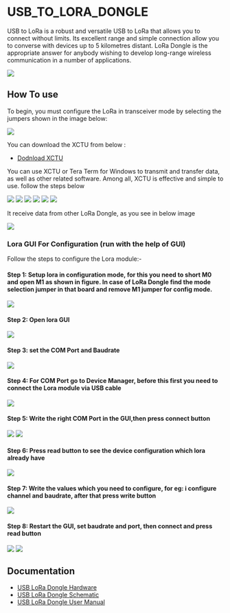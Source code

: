 # USB_TO_LORA_DONGLE

USB to LoRa is a robust and versatile USB to LoRa that allows you to connect without limits. Its excellent range and simple connection allow you to converse with devices up to 5 kilometres distant. LoRa Dongle is the appropriate answer for anybody wishing to develop long-range wireless communication in a number of applications.

<img src = "https://github.com/sbcshop/Usb_To_LoRa_Dongle_Software/blob/main/Images/lora_usb.png"/>

## How To use
To begin, you must configure the LoRa in transceiver mode by selecting the jumpers shown in the image below:

<img src = "https://github.com/sbcshop/Usb_To_LoRa_Dongle_Software/blob/main/Images/img.jpg"/>

 You can download the XCTU from below :
 
 * [Dodnload XCTU](https://hub.digi.com/support/products/xctu/)
 
You can use XCTU or Tera Term for Windows to transmit and transfer data, as well as other related software. Among all, XCTU is effective and simple to use. follow the steps below

<img src = "https://github.com/sbcshop/Usb_To_LoRa_Dongle_Software/blob/main/Images/img4.png"/>
<img src = "https://github.com/sbcshop/Usb_To_LoRa_Dongle_Software/blob/main/Images/img5.png"/>
<img src = "https://github.com/sbcshop/Usb_To_LoRa_Dongle_Software/blob/main/Images/img6.png"/>
<img src = "https://github.com/sbcshop/Usb_To_LoRa_Dongle_Software/blob/main/Images/img7.png"/>
<img src = "https://github.com/sbcshop/Usb_To_LoRa_Dongle_Software/blob/main/Images/img10.png"/>
<img src = "https://github.com/sbcshop/Usb_To_LoRa_Dongle_Software/blob/main/Images/img11.png"/>

It receive data from other LoRa Dongle, as you see in below image

<img src = "https://github.com/sbcshop/Usb_To_LoRa_Dongle_Software/blob/main/Images/img12.png"/>


### Lora GUI For Configuration (run with the help of GUI)

 Follow the steps to configure the Lora module:-

 #### Step 1: Setup lora in configuration mode, for this you need to short M0 and open M1 as shown in figure. In case of LoRa Dongle find the mode selection jumper in that board and remove M1 jumper for config mode.
 
  <img src= "https://github.com/sbcshop/Usb_To_LoRa_Dongle_Software/blob/main/Images/img2.jpg" />
 
#### Step 2: Open lora GUI 
 <img src= "https://github.com/sbcshop/Lora-HAT-for-Raspberry-Pi/blob/main/images/img_1.png" />

#### Step 3: set the COM Port and Baudrate
  <img src= "https://github.com/sbcshop/Lora-HAT-for-Raspberry-Pi/blob/main/images/img_2.png" />
 
#### Step 4: For COM Port go to Device Manager, before this first you need to connect the Lora module via USB cable 
  <img src= "https://github.com/sbcshop/Lora-HAT-for-Raspberry-Pi/blob/main/images/img_7.png" />
 
#### Step 5: Write the right COM Port in the GUI,then press connect button
  <img src= "https://github.com/sbcshop/Lora-HAT-for-Raspberry-Pi/blob/main/images/img_8.png" />
  <img src= "https://github.com/sbcshop/Lora-HAT-for-Raspberry-Pi/blob/main/images/img_9.png" />

#### Step 6: Press read button to see the device configuration which lora already have
  <img src= "https://github.com/sbcshop/Lora-HAT-for-Raspberry-Pi/blob/main/images/img__10.png" />
 
#### Step 7: Write the values which you need to configure, for eg: i configure channel and baudrate, after that press write button
  <img src= "https://github.com/sbcshop/Lora-HAT-for-Raspberry-Pi/blob/main/images/img_13.png" />
 
#### Step 8: Restart the GUI, set baudrate and port, then connect and press read button 
  <img src= "https://github.com/sbcshop/Lora-HAT-for-Raspberry-Pi/blob/main/images/img_14.png" />
  <img src= "https://github.com/sbcshop/Lora-HAT-for-Raspberry-Pi/blob/main/images/img_15.png" />
  
## Documentation
* [USB LoRa Dongle Hardware](https://github.com/sbcshop/Usb_To_LoRa_Dongle_Hardware)
* [USB LoRa Dongle Schematic](https://github.com/sbcshop/Usb_To_LoRa_Dongle_Hardware/blob/main/Documents/sch%20USB%20LoRa%20Dongle.pdf)
* [USB LoRa Dongle User Manual](https://github.com/sbcshop/Usb_To_LoRa_Dongle_Hardware/tree/main/Documents)

 
